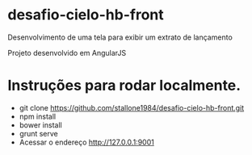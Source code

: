 # desafio-cielo-hb-front
Desenvolvimento de uma tela para exibir um extrato de lançamento

Projeto desenvolvido em AngularJS

Instruções para rodar localmente.
==========================
- git clone https://github.com/stallone1984/desafio-cielo-hb-front.git
- npm install
- bower install
- grunt serve
- Acessar o endereço http://127.0.0.1:9001
